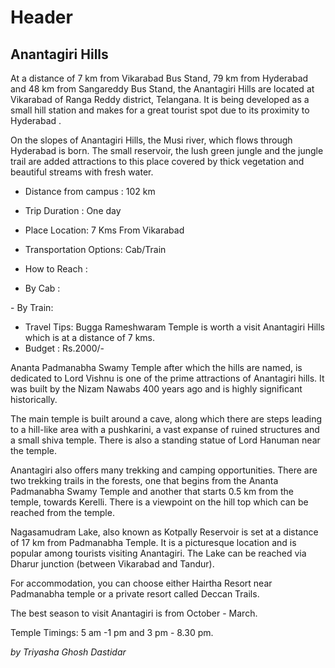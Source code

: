 <!-- TITLE: Anatagirihills -->
<!-- SUBTITLE: A quick summary of Anatagirihills -->

# Header
## Anantagiri Hills 

At a distance of 7 km from Vikarabad Bus Stand, 79 km from Hyderabad and 48 km from Sangareddy Bus Stand, the Anantagiri Hills are located at Vikarabad of Ranga Reddy district, Telangana. It is being developed as a small hill station and makes for a great tourist spot due to  its proximity to Hyderabad .

On the slopes of Anantagiri Hills, the Musi river, which flows through Hyderabad is born. The small reservoir, the lush green jungle and the jungle trail are added attractions to this place covered by thick vegetation and beautiful streams with fresh water.

<center>
</center>

* Distance from campus : 102 km

* Trip Duration : One day 

* Place Location: 7 Kms From Vikarabad

* Transportation Options: Cab/Train

* How to Reach : 
- By Cab : 
<center>
</center>
- By Train: 
<center>

</center>

* Travel Tips: Bugga Rameshwaram Temple is worth a visit Anantagiri Hills which is at a distance of 7 kms. 
* Budget : Rs.2000/-

Ananta Padmanabha Swamy Temple after which the hills are named, is dedicated to Lord Vishnu is one of the prime attractions of Anantagiri hills. It was built by the Nizam Nawabs 400 years ago and is highly significant historically. 

The main temple is built around a cave, along which there are steps  leading to a hill-like area with a pushkarini, a vast expanse of ruined structures and a small shiva temple. There is also a standing statue of Lord Hanuman near the temple.

Anantagiri also offers many trekking and camping opportunities. There are two trekking trails in the forests, one that begins from the Ananta Padmanabha Swamy Temple and another that starts 0.5 km from the temple, towards Kerelli. There is a viewpoint on the hill top which can be reached from the temple.

Nagasamudram Lake, also known as Kotpally Reservoir is set at a distance of 17 km from Padmanabha Temple. It is a picturesque location and is popular among tourists visiting Anantagiri. The Lake can be reached via Dharur junction (between Vikarabad and Tandur).

For accommodation, you can choose either  Hairtha Resort near Padmanabha temple or a private resort called Deccan Trails.

The best season to visit Anantagiri is from October - March.

Temple Timings: 5 am -1 pm and 3 pm - 8.30 pm.

*by Triyasha Ghosh Dastidar*




